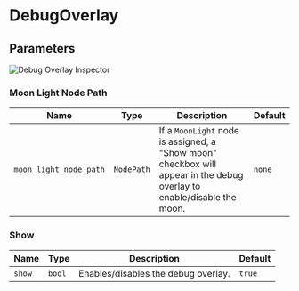 # DebugOverlay

## Parameters

![Debug Overlay Inspector](../example_images/debug_overlay_inspector.png)

### Moon Light Node Path

| Name | Type | Description | Default |
| - | - | - | - |
| `moon_light_node_path` | `NodePath` | If a `MoonLight` node is assigned, a "Show moon" checkbox will appear in the debug overlay to enable/disable the moon. | `none` |

### Show

| Name | Type | Description | Default |
| - | - | - | - |
| `show` | `bool` | Enables/disables the debug overlay. | `true` |